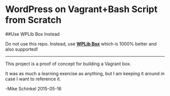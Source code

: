 # WordPress on Vagrant+Bash Script from Scratch
 
##Use WPLib Box Instead

Do not use this repo.  Instead, use [**WPLib Box**](/wplib/wplib-box) which is 1000% better and also supported!
 
----
This project is a proof of concept for building a Vagrant box.  

It was as much a learning exercise as anything, but I am keeping it around in case I want to reference it.
 
 
-Mike Schinkel
2015-05-16
 
